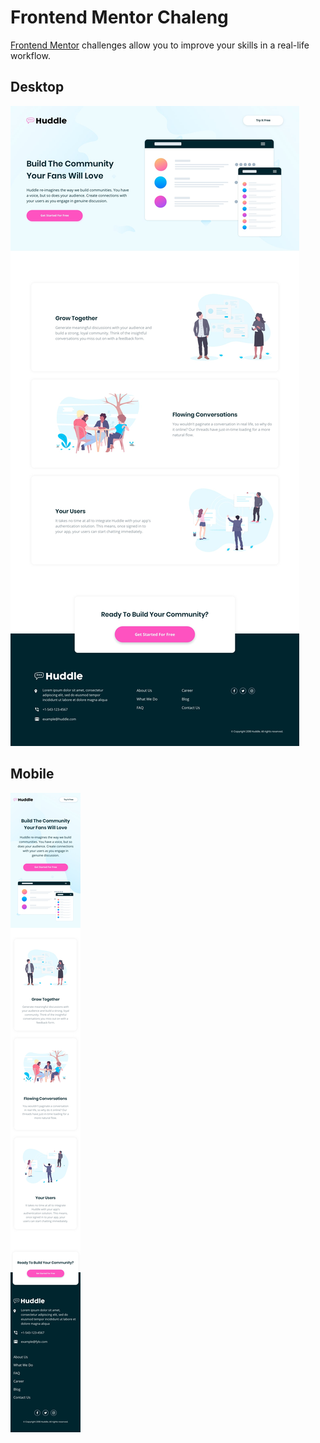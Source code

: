 # Frontend Mentor Chaleng 

[Frontend Mentor](https://www.frontendmentor.io) challenges allow you to improve your skills in a real-life workflow.

## Desktop

![site](https://github.com/Diegooliveyra/Challenges-frontendmentor/blob/master/Challenge%202/design/desktop-design.jpg)

## Mobile

![site](https://github.com/Diegooliveyra/Challenges-frontendmentor/blob/master/Challenge%202/design/mobile-design.jpg)
